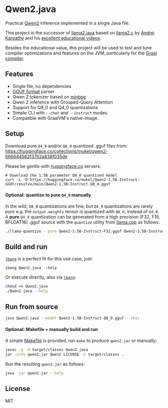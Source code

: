 # Qwen2.java

Practical [Qwen2](https://github.com/QwenLM/Qwen2) inference implemented in a single Java file.

This project is the successor of [llama2.java](https://github.com/mukel/llama2.java)
based on [llama2.c](https://github.com/karpathy/llama2.c) by [Andrej Karpathy](https://twitter.com/karpathy) and his [excellent educational videos](https://www.youtube.com/c/AndrejKarpathy).

Besides the educational value, this project will be used to test and tune compiler optimizations and features on the JVM, particularly for the [Graal compiler](https://www.graalvm.org/latest/reference-manual/java/compiler).

## Features

 - Single file, no dependencies
 - [GGUF format](https://github.com/ggerganov/ggml/blob/master/docs/gguf.md) parser
 - Qwen 2 tokenizer based on [minbpe](https://github.com/karpathy/minbpe)
 - Qwen 2 inference with Grouped-Query Attention
 - Support for Q8_0 and Q4_0 quantizations
 - Simple CLI with `--chat` and `--instruct` modes.
 - Compatible with GraalVM's native-image.

## Setup

Download pure `Q4_0` and/or `Q8_0` quantized .gguf files from:
https://huggingface.co/collections/mukel/qwen2-666644562f3762a838f035de

Please be gentle with [huggingface.co](https://huggingface.co) servers:
```
# Download the 1.5B parameter Q8_0 quantized model
curl -L -O https://huggingface.co/mukel/Qwen2-1.5B-Instruct-GGUF/resolve/main/Qwen2-1.5B-Instruct-Q8_0.gguf
```

#### Optional: quantize to pure `Q4_0` manually

In the wild, `Q8_0` quantizations are fine, but `Q4_0` quantizations are rarely pure e.g. the `output.weights` tensor is quantized with `Q6_K`, instead of `Q4_0`.  
A **pure** `Q4_0` quantization can be generated from a high precision (F32, F16, BFLOAT16) .gguf source 
with the `quantize` utility from [llama.cpp](https://github.com/ggerganov/llama.cpp) as follows:

```bash
./llama-quantize --pure Qwen2-1.5B-Instruct-F32.gguf Qwen2-1.5B-Instruct-Q4_0.gguf Q4_0
```

## Build and run

[`jbang`](https://www.jbang.dev/) is a perfect fit for this use case, just:
```
jbang Qwen2.java --help
```
Or execute directly, also via [`jbang`](https://www.jbang.dev/):
```bash 
chmod +x Qwen2.java
./Qwen2.java --help
```

## Run from source

```bash
java Qwen2.java --model Qwen2-1.5B-Instruct-Q8_0.gguf --chat
```

#### Optional: Makefile + manually build and run

A simple [Makefile](./Makefile) is provided, run `make` to produce `qwen2.jar` or manually:
```bash
javac -g -d target/classes Qwen2.java
jar -cvfe qwen2.jar Qwen2 LICENSE -C target/classes .
```

Run the resulting `qwen2.jar` as follows:
```bash
java -jar qwen2.jar --help
```

## License

MIT
